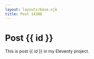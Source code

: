 ```yaml
---
layout: layouts/base.njk
title: Post 14380
---
```


# Post {{ id }}

This is post {{ id }} in my Eleventy project.
